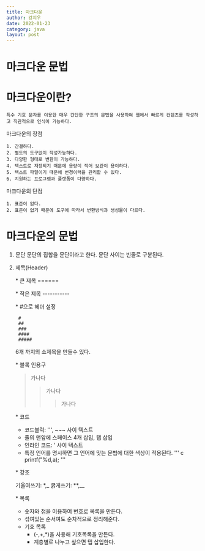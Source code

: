 ```yaml
---
title: 마크다운
author: 강지우
date: 2022-01-23
category: java
layout: post
---
```

마크다운 문법
=========
# 마크다운이란?

    특수 기호 문자를 이용한 매우 간단한 구조의 문법을 사용하여 웹에서 빠르게 컨텐츠를 작성하고 직관적으로 인식이 가능하다.

마크다운의 장점

    1. 간결하다.
    2. 별도의 도구없이 작성가능하다.
    3. 다양한 형태로 변환이 가능하다.
    4. 텍스트로 저장되기 때문에 용량이 적어 보관이 용이하다.
    5. 텍스트 파일이기 때문에 변경이력을 관리할 수 있다.
    6. 지원하는 프로그램과 플랫폼이 다양하다.

마크다운의 단점

    1. 표준이 없다.
    2. 표준이 없기 때문에 도구에 따라서 변환방식과 생성물이 다르다.

# 마크다운의 문법

1. 문단 
    문단의 집합을 문단이라고 한다.
    문단 사이는 빈줄로 구분된다.

2. 제목(Header)

    \* 큰 제목
        ======

    \* 작은 제목
        -----------

    \* #으로 헤더 설정

        #
        ##
        ###
        ####
        #####    
    6개 까지의 소제목을 만들수 있다.

    \* 블록 인용구

     > 가나다
     >> 가나다
     >>> 가나다
        
    \* 코드
    
     - 코드블럭: ''', \~\~~ 사이 텍스트
     - 줄의 맨앞에 스페이스 4개 삽입, 탭 삽입
     - 인라인 코드: \' 사이 텍스트
     - 특정 언어를 명시하면 그 언어에 맞는 문법에 대한 색상이 적용된다.
        ''' c
        printf("%d,a);
        '''
    
    \* 강조

    기울여쓰기: \*,\_
    굵게쓰기: \*\*,\_\_

    \* 목록

    - 숫자와 점을 이용하여 번호로 목록을 만든다. 
    - 섞여있는 순서여도 순차적으로 정리해준다.
    - 기호 목록
        * (-,+,\*)을 사용해 기호목록을 만든다.
        * 계층별로 나누고 싶으면 탭 삽입한다.
        
             
    
         


    
            